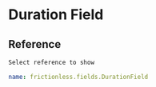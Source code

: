 # Duration Field

## Reference

```markdown tabs=Select
Select reference to show
```

```yaml reference tabs=DurationField
name: frictionless.fields.DurationField
```
